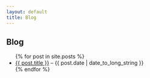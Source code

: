 ```yaml
---
layout: default
title: Blog
---
```

## Blog

<ul>
    {% for post in site.posts %}
    <li><a href="{{ site.url }}{{ post.url }}">{{ post.title }}</a> – <span>{{ post.date | date_to_long_string }}</span></li>
    {% endfor %}
</ul>